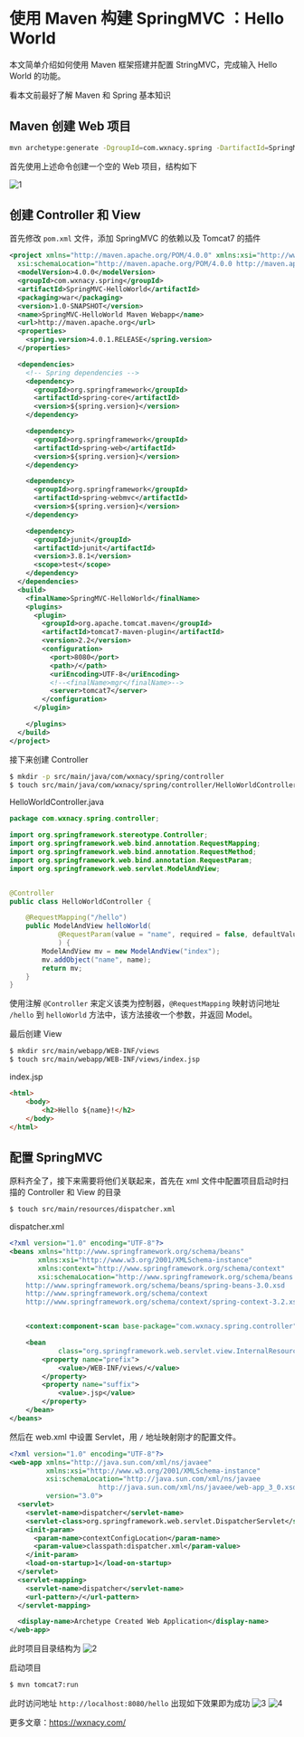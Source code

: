 # 使用 Maven 构建 SpringMVC ：Hello World

本文简单介绍如何使用 Maven 框架搭建并配置 StringMVC，完成输入 Hello World 的功能。
<!-- more --><!-- toc -->
看本文前最好了解 Maven 和 Spring 基本知识
## Maven 创建 Web 项目
```bash
mvn archetype:generate -DgroupId=com.wxnacy.spring -DartifactId=SpringMVC-HelloWorld -DarchetypeArtifactId=maven-archetype-webapp -DinteractiveMode=false
```
首先使用上述命令创建一个空的 Web 项目，结构如下

![1](springhw1.png)

## 创建 Controller 和 View
首先修改 `pom.xml` 文件，添加 SpringMVC 的依赖以及 Tomcat7 的插件
```xml
<project xmlns="http://maven.apache.org/POM/4.0.0" xmlns:xsi="http://www.w3.org/2001/XMLSchema-instance"
  xsi:schemaLocation="http://maven.apache.org/POM/4.0.0 http://maven.apache.org/maven-v4_0_0.xsd">
  <modelVersion>4.0.0</modelVersion>
  <groupId>com.wxnacy.spring</groupId>
  <artifactId>SpringMVC-HelloWorld</artifactId>
  <packaging>war</packaging>
  <version>1.0-SNAPSHOT</version>
  <name>SpringMVC-HelloWorld Maven Webapp</name>
  <url>http://maven.apache.org</url>
  <properties>
    <spring.version>4.0.1.RELEASE</spring.version>
  </properties>

  <dependencies>
    <!-- Spring dependencies -->
    <dependency>
      <groupId>org.springframework</groupId>
      <artifactId>spring-core</artifactId>
      <version>${spring.version}</version>
    </dependency>

    <dependency>
      <groupId>org.springframework</groupId>
      <artifactId>spring-web</artifactId>
      <version>${spring.version}</version>
    </dependency>

    <dependency>
      <groupId>org.springframework</groupId>
      <artifactId>spring-webmvc</artifactId>
      <version>${spring.version}</version>
    </dependency>

    <dependency>
      <groupId>junit</groupId>
      <artifactId>junit</artifactId>
      <version>3.8.1</version>
      <scope>test</scope>
    </dependency>
  </dependencies>
  <build>
    <finalName>SpringMVC-HelloWorld</finalName>
    <plugins>
      <plugin>
        <groupId>org.apache.tomcat.maven</groupId>
        <artifactId>tomcat7-maven-plugin</artifactId>
        <version>2.2</version>
        <configuration>
          <port>8080</port>
          <path>/</path>
          <uriEncoding>UTF-8</uriEncoding>
          <!--<finalName>mgr</finalName>-->
          <server>tomcat7</server>
        </configuration>
      </plugin>

    </plugins>
  </build>
</project>
```
接下来创建 Controller
```bash
$ mkdir -p src/main/java/com/wxnacy/spring/controller
$ touch src/main/java/com/wxnacy/spring/controller/HelloWorldController.java
```
HelloWorldController.java
```java
package com.wxnacy.spring.controller;

import org.springframework.stereotype.Controller;
import org.springframework.web.bind.annotation.RequestMapping;
import org.springframework.web.bind.annotation.RequestMethod;
import org.springframework.web.bind.annotation.RequestParam;
import org.springframework.web.servlet.ModelAndView;


@Controller
public class HelloWorldController {

    @RequestMapping("/hello")
    public ModelAndView helloWorld(
            @RequestParam(value = "name", required = false, defaultValue = "World") String name
            ) {
        ModelAndView mv = new ModelAndView("index");
        mv.addObject("name", name);
        return mv;
    }
}
```
使用注解 `@Controller` 来定义该类为控制器，`@RequestMapping` 映射访问地址 `/hello` 到 `helloWorld` 方法中，该方法接收一个参数，并返回 Model。

最后创建 View
```bash
$ mkdir src/main/webapp/WEB-INF/views
$ touch src/main/webapp/WEB-INF/views/index.jsp
```
index.jsp
```html
<html>
    <body>
        <h2>Hello ${name}!</h2>
    </body>
</html>
```
## 配置 SpringMVC
原料齐全了，接下来需要将他们关联起来，首先在 xml 文件中配置项目启动时扫描的 Controller 和 View 的目录
```bash
$ touch src/main/resources/dispatcher.xml
```
dispatcher.xml
```xml
<?xml version="1.0" encoding="UTF-8"?>
<beans xmlns="http://www.springframework.org/schema/beans"
       xmlns:xsi="http://www.w3.org/2001/XMLSchema-instance"
       xmlns:context="http://www.springframework.org/schema/context"
       xsi:schemaLocation="http://www.springframework.org/schema/beans
    http://www.springframework.org/schema/beans/spring-beans-3.0.xsd
    http://www.springframework.org/schema/context
    http://www.springframework.org/schema/context/spring-context-3.2.xsd">


    <context:component-scan base-package="com.wxnacy.spring.controller"/>

    <bean
            class="org.springframework.web.servlet.view.InternalResourceViewResolver">
        <property name="prefix">
            <value>/WEB-INF/views/</value>
        </property>
        <property name="suffix">
            <value>.jsp</value>
        </property>
    </bean>
</beans>
```
然后在 web.xml 中设置 Servlet，用 `/` 地址映射刚才的配置文件。
```xml
<?xml version="1.0" encoding="UTF-8"?>
<web-app xmlns="http://java.sun.com/xml/ns/javaee"
         xmlns:xsi="http://www.w3.org/2001/XMLSchema-instance"
         xsi:schemaLocation="http://java.sun.com/xml/ns/javaee
                      http://java.sun.com/xml/ns/javaee/web-app_3_0.xsd"
         version="3.0">
  <servlet>
    <servlet-name>dispatcher</servlet-name>
    <servlet-class>org.springframework.web.servlet.DispatcherServlet</servlet-class>
    <init-param>
      <param-name>contextConfigLocation</param-name>
      <param-value>classpath:dispatcher.xml</param-value>
    </init-param>
    <load-on-startup>1</load-on-startup>
  </servlet>
  <servlet-mapping>
    <servlet-name>dispatcher</servlet-name>
    <url-pattern>/</url-pattern>
  </servlet-mapping>

  <display-name>Archetype Created Web Application</display-name>
</web-app>
```
此时项目目录结构为
![2](/springhw2.png)

启动项目
```bash
$ mvn tomcat7:run
```
此时访问地址 `http://localhost:8080/hello` 出现如下效果即为成功
![3](/springhw3.png)
![4](/springhw4.png)

更多文章：https://wxnacy.com/
